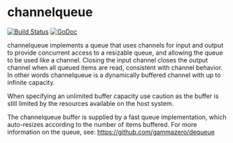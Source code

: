 # channelqueue
[![Build Status](https://travis-ci.org/gammazero/channelqueue.svg)](https://travis-ci.org/gammazero/channelqueue)
[![GoDoc](https://godoc.org/github.com/gammazero/bugchan?status.svg)](https://godoc.org/github.com/gammazero/channelqueue)

channelqueue implements a queue that uses channels for input and output to provide concurrent access to a resizable queue, and allowing the queue to be used like a channel. Closing the input channel closes the output channel when all queued items are read, consistent with channel behavior.  In other words channelqueue is a dynamically buffered channel with up to infinite capacity.

When specifying an unlimited buffer capacity use caution as the buffer is still limited by the resources available on the host system.

The channelqueue buffer is supplied by a fast queue implementation, which auto-resizes according to the number of items buffered. For more information on the queue, see: https://github.com/gammazero/dequeue


